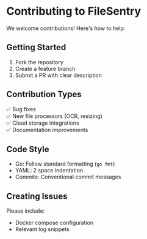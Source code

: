 # Contributing to FileSentry

We welcome contributions! Here's how to help:

## Getting Started
1. Fork the repository
2. Create a feature branch
3. Submit a PR with clear description

## Contribution Types
✅ Bug fixes  
✅ New file processors (OCR, resizing)  
✅ Cloud storage integrations  
✅ Documentation improvements

## Code Style
- Go: Follow standard formatting (`go fmt`)
- YAML: 2 space indentation
- Commits: Conventional commit messages

## Creating Issues
Please include:

- Docker compose configuration
- Relevant log snippets

